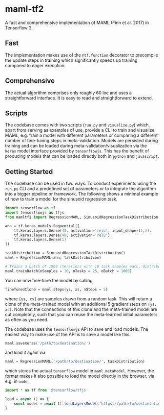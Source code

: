 # maml-tf2
A fast and comprehensive implementation of MAML (Finn et al. 2017) in Tensorflow 2.

## Fast
The implementation makes use of the `@tf.function` decorator to precompile the update steps in training which significantly speeds up training compared to eager execution.

## Comprehensive
The actual algorithm comprises only roughly 60 loc and uses a straightforward interface. It is easy to read and straightforward to extend.

## Scripts
The codebase comes with two scripts (`run.py` and `visualize.py`) which, apart from serving as examples of use, provide a CLI to train and visualize MAML, e.g. train a model with different parameters or comparing a different number of fine-tuning steps in meta-validation. Models are persisted during training and can be loaded during meta-validation/visualization via the `keras` model interface provided by `tensorflowjs`. This has the benefit of producing models that can be loaded directly both in `python` and `javascript`.

## Getting Started
The codebase can be used in two ways: To conduct experiments using the `run.py` CLI and a predefined set of parameters or to integrate the algorithm into a bigger pipeline or framework. The following shows a minimal example of how to train a model for the sinusoid regression task.

```python
import tensorflow as tf
import tensorflowjs as tfjs
from mamltf2 import RegressionMAML, SinusoidRegressionTaskDistribution

ann = tf.keras.models.Sequential([
    tf.keras.layers.Dense(40, activation='relu', input_shape=(1,)),
    tf.keras.layers.Dense(40, activation='relu'),
    tf.keras.layers.Dense(1)
])

taskDistribution = SinusoidRegressionTaskDistribution()
maml = RegressionMAML(ann, taskDistribution)

# Trains a batch of 1000 iterations with 10 task samples each, distributed over 25 tasks
maml.trainBatch(nSamples = 10, nTasks = 25, nBatch = 1000)
```

You can now fine-tune the model by calling

```python
fineTunedClone = maml.steps(ys, xs, nSteps = 5)
```

where `[ys, xs]` are samples drawn from a random task. This will return a clone of the meta-trained model with an additional
5 gradient steps on `[ys, xs]`. Note that the connections of this clone and the meta-trained model are cut completely, such that you can reuse the meta-learned initial parameters as often as you need.

The codebase uses the `tensorflowjs` API to save and load models. The easiest way to make use of the API is to save a model like this:

```python
maml.saveKeras('/path/to/destination/')
```

and load it again via

```python 
maml = RegressionMAML('/path/to/destination/', taskDistribution)
```

which stores the actual `tensorflow` model in `maml.metaModel`. However, the format makes it also possible to load the model directly in the browser, via e.g. in `node`:

```javascript
import * as tf from '@tensorflow/tfjs'

load = async () => {
    const model = await tf.loadLayersModel('https://path/to/destintation/model.json');
}
```
